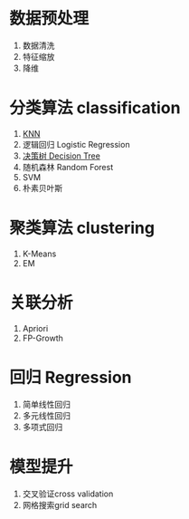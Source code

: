 # 数据预处理
1. 数据清洗
2. 特征缩放
3. 降维
# 分类算法 classification
1. [KNN](classification/KNN)
2. 逻辑回归 Logistic Regression
3. [决策树 Decision Tree](classification/Deicision_tree)
4. 随机森林 Random Forest
5. SVM
6. 朴素贝叶斯
# 聚类算法 clustering
1. K-Means
2. EM
# 关联分析
1. Apriori
2. FP-Growth
# 回归 Regression
1. 简单线性回归
2. 多元线性回归
3. 多项式回归
# 模型提升
1. 交叉验证cross validation
2. 网格搜索grid search
